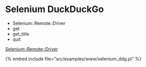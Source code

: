 # Selenium DuckDuckGo

* Selenium::Remote::Driver
* get
* get_title
* quit

[Selenium::Remote::Driver](https://metacpan.org/pod/Selenium::Remote::Driver)

{% embed include file="src/examples/www/selenium_ddg.pl" %}



